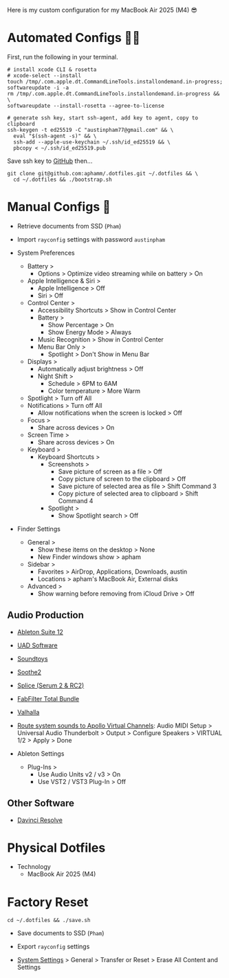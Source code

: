 Here is my custom configuration for my MacBook Air 2025 (M4) 😎

# Automated Configs 👨‍💻

First, run the following in your terminal.

```shell
# install xcode CLI & rosetta
# xcode-select --install
touch /tmp/.com.apple.dt.CommandLineTools.installondemand.in-progress;
softwareupdate -i -a
rm /tmp/.com.apple.dt.CommandLineTools.installondemand.in-progress && \
softwareupdate --install-rosetta --agree-to-license

# generate ssh key, start ssh-agent, add key to agent, copy to clipboard
ssh-keygen -t ed25519 -C "austinpham77@gmail.com" && \
  eval "$(ssh-agent -s)" && \
  ssh-add --apple-use-keychain ~/.ssh/id_ed25519 && \
  pbcopy < ~/.ssh/id_ed25519.pub
```

Save ssh key to [GitHub](https://github.com/settings/keys) then...

```shell
git clone git@github.com:aphamm/.dotfiles.git ~/.dotfiles && \
  cd ~/.dotfiles && ./bootstrap.sh
```

# Manual Configs 🤮

- Retrieve documents from SSD (`Pham`)

- Import `rayconfig` settings with password `austinpham`

- System Preferences

  - Battery >
    - Options > Optimize video streaming while on battery > On
  - Apple Intelligence & Siri >
    - Apple Intelligence > Off
    - Siri > Off
  - Control Center >
    - Accessibility Shortcuts > Show in Control Center
    - Battery >
      - Show Percentage > On
      - Show Energy Mode > Always
    - Music Recognition > Show in Control Center
    - Menu Bar Only >
      - Spotlight > Don't Show in Menu Bar
  - Displays >
    - Automatically adjust brightness > Off
    - Night Shift >
      - Schedule > 6PM to 6AM
      - Color temperature > More Warm
  - Spotlight > Turn off All
  - Notifications > Turn off All
    - Allow notifications when the screen is locked > Off
  - Focus >
    - Share across devices > On
  - Screen Time >
    - Share across devices > On
  - Keyboard >
    - Keyboard Shortcuts >
      - Screenshots >
        - Save picture of screen as a file > Off
        - Copy picture of screen to the clipboard > Off
        - Save picture of selected area as file > Shift Command 3
        - Copy picture of selected area to clipboard > Shift Command 4
      - Spotlight >
        - Show Spotlight search > Off

- Finder Settings

  - General >
    - Show these items on the desktop > None
    - New Finder windows show > apham
  - Sidebar >
    - Favorites > AirDrop, Applications, Downloads, austin
    - Locations > apham's MacBook Air, External disks
  - Advanced >
    - Show warning before removing from iCloud Drive > Off

## Audio Production

- [Ableton Suite 12](https://ableton.centercode.com/project/home.html?cap=ea2ce822-bd02-401d-ba44-6c068717bc68)
  
- [UAD Software](https://help.uaudio.com/hc/en-us/articles/360057137692-Apple-Silicon-M1-M2-Compatibility-Info?_gl=1*1qpuawn*_ga*MTYzMjUzNzU0Ny4xNjgwMDI1NTUz*_ga_CPJ5176QFT*MTY4MDAyNTU2NC4xLjEuMTY4MDAyNTkwNy4wLjAuMA..)

- [Soundtoys](https://accounts.soundtoys.com/#/licenses)

- [Soothe2](https://oeksound.com/downloads/)

- [Splice (Serum 2 & RC2)](https://splice.com/plugins/your-plugins)

- [FabFilter Total Bundle](https://www.fabfilter.com/download)

- [Valhalla](https://valhalladsp.com/my-account/downloads/)

- [Route system sounds to Apollo Virtual Channels](https://www.youtube.com/watch?v=9K3D7kNb5DI): Audio MIDI Setup > Universal Audio Thunderbolt > Output > Configure Speakers > VIRTUAL 1/2 > Apply > Done

- Ableton Settings
  - Plug-Ins >
    - Use Audio Units v2 / v3 > On
    - Use VST2 / VST3 Plug-In > Off

## Other Software

- [Davinci Resolve](https://apps.cloud.blackmagicdesign.com/davinci-resolve)

# Physical Dotfiles

- Technology
  - MacBook Air 2025 (M4)

# Factory Reset

```shell
cd ~/.dotfiles && ./save.sh
```

- Save documents to SSD (`Pham`)

- Export `rayconfig` settings

- [System Settings](https://support.apple.com/en-us/102664) > General > Transfer or Reset > Erase All Content and Settings
